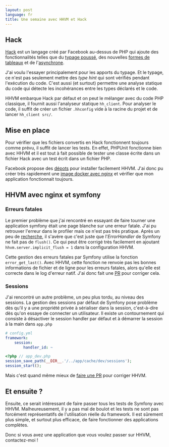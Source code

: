 ```yaml
---
layout: post
language: fr
title: Une semaine avec HHVM et Hack
---
```


## Hack

[Hack](http://hacklang.org/) est un langage créé par Facebook au-dessus de PHP qui ajoute des fonctionnalités telles que
du [typage poussé](http://docs.hhvm.com/manual/en/hack.annotations.php), des nouvelles [formes de tableaux](http://docs.hhvm.com/manual/en/hack.collections.php) et de l'[asynchrone](http://docs.hhvm.com/manual/en/hack.async.php). 

J'ai voulu l'essayer principalement pour les apports du typage.
Et le typage, ce n'est pas seulement mettre des *type hint* qui sont vérifiés pendant l'exécution du code.
C'est aussi (et surtout) permettre une analyse statique du code qui détecte les incohérances entre les types déclarés et le code.

HHVM embarque Hack par défaut et on peut le mélanger avec du code PHP classique, il fournit aussi l'analyseur statique `hh_client`.
Pour analyser le code, il suffit de créer un fichier `.hhconfig` vide à la racine du projet et de lancer `hh_client src/`.

## Mise en place

Pour vérifier que les fichiers convertis en Hack fonctionnent toujours comme prévu, il suffit de lancer les tests.
En effet, PHPUnit fonctionne bien avec HHVM et il est tout à fait possible de tester une classe écrite dans un fichier Hack avec un test écrit dans un fichier PHP.

Facebook propose des [dépots](https://github.com/facebook/hhvm/wiki/Prebuilt-Packages-for-HHVM) pour installer facilement HHVM.
J'ai donc pu créer très rapidement une [image docker avec nginx](https://github.com/adriensamson/docker-images/tree/master/nginx-hhvm) et vérifier que mon application fonctionnait toujours.

## HHVM avec nginx et symfony

### Erreurs fatales

Le premier problème que j'ai rencontré en essayant de faire tourner une application symfony était une page blanche sur une erreur fatale.
J'ai pu retrouver l'erreur dans le profiler mais ce n'est pas très pratique.
Après un peu de [recherche](https://github.com/facebook/hhvm/issues/4818), il s'avère que c'est juste que l'*ErrorHandler* de Symfony ne fait pas de `flush()`.
Ce qui peut être corrigé très facilement en ajoutant `hhvm.server.implicit_flush = 1` dans la configuration HHVM.

Cette gestion des erreurs fatales par Symfony utilise la fonction `error_get_last()`.
Avec HHVM, cette fonction ne renvoie pas les bonnes informations de fichier et de ligne pour les erreurs fatales, alors qu'elle est correcte dans le log d'erreur natif.
J'ai donc fait une [PR](https://github.com/facebook/hhvm/pull/5221) pour corriger cela.

### Sessions

J'ai rencontré un autre problème, un peu plus tordu, au niveau des sessions.
La gestion des sessions par défaut de Symfony pose problème dès qu'il y a une propriété privée à sérialiser dans la session, c'est-à-dire dès qu'on essaye de connecter un utilisateur.
Il existe un contournement qui consiste à désactiver le session handler par défaut et à démarrer la session à la main dans `app.php`

```yaml
# config.yml
framework:
    session:
        handler_id: ~
```

```php
<?php // app_dev.php
session_save_path(__DIR__.'/../app/cache/dev/sessions');
session_start();
```

Mais c'est quand même mieux de [faire une PR](https://github.com/facebook/hhvm/pull/5212) pour corriger HHVM.

## Et ensuite ?

Ensuite, ce serait intéressant de faire passer tous les tests de Symfony avec HHVM.
Malheureusement, il y a pas mal de boulot et les tests ne sont pas forcément représentatifs de l'utilisation réelle du framework.
Il est sûrement plus simple, et surtout plus efficace, de faire fonctionner des applications complètes.

Donc si vous avez une application que vous voulez passer sur HHVM, contactez-moi !
